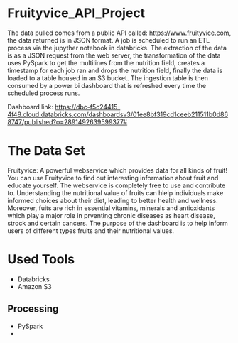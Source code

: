 # Fruityvice_API_Project
The data pulled comes from a public API called: https://www.fruityvice.com, the data returned is in JSON format.
A job is scheduled to run an ETL process via the jupyther notebook in databricks. The extraction of the data is as a JSON request from the web server, 
the transformation of the data uses PySpark to get the multilines from the nutrition field, creates a timestamp for each job ran and drops the nutrition field, 
finally the data is loaded to a table housed in an S3 bucket. The ingestion table is then consumed by a power bi dashboard that is refreshed every time the scheduled process runs.

Dashboard link:
https://dbc-f5c24415-4f48.cloud.databricks.com/dashboardsv3/01ee8bf319cd1ceeb211511b0d868747/published?o=2891492639599377#

# The Data Set
Fruityvice:
A powerful webservice which provides data for all kinds of fruit! You can use Fruityvice to find out interesting information about fruit and educate yourself. The webservice is completely free to use and contribute to. Understanding the nutritional value of fruits can hlelp individuals make informed choices about their diet, leading to better health and wellness. Moreover, fuits are rich in essential vitamins, minerals and antioxidants which play a major role in prventing chronic diseases as heart disease, strock and certain cancers. The purpose of the dashboard is to help inform users of different types fruits and their nutritional values. 

# Used Tools

- Databricks
- Amazon S3
## Processing
- PySpark
- 
